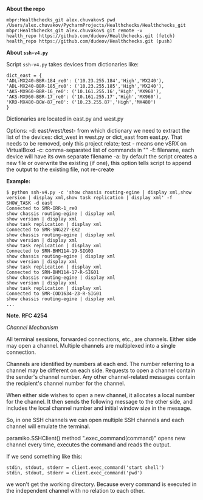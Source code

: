 **About the repo**
```
mbpr:Healthchecks_git alex.chuvakov$ pwd
/Users/alex.chuvakov/PycharmProjects/Healthchecks/Healthchecks_git
mbpr:Healthchecks_git alex.chuvakov$ git remote -v
health_repo	https://github.com/dudeov/Healthchecks.git (fetch)
health_repo	https://github.com/dudeov/Healthchecks.git (push)
```

**About ```ssh-v4.py```**

Script ```ssh-v4.py``` takes devices from dictionaries like:
```
dict_east = {
'ADL-MX240-BBR-184_re0': ('10.23.255.184','High','MX240'),
'ADL-MX240-BBR-185_re0': ('10.23.255.185','High','MX240'),
'AKS-MX960-BBR-16_re0': ('10.161.255.16','High','MX960'),
'AKS-MX960-BBR-17_re0': ('10.161.255.17','High','MX960'),
'KRD-MX480-BGW-87_re0': ('10.23.255.87','High','MX480')
}
```
Dictionaries are located in east.py and west.py

Options:
-d: east/west/test- from which dictionary we need to extract the list of the devices: dict_west in west.py or dict_east from east.py. That needs to be removed, only this project relate; test - means one vSRX on VirtualBoxd
-c: comma-separated list of commands in ""
-f: filename, each device will have its own separate filename
-a: by default the script creates a new file or overwrite the existing (if one), this option tells script to append the output to the existing file, not re-create
 

**Example:**
```
$ python ssh-v4.py -c 'show chassis routing-egine | display xml,show version | display xml,show task replication | display xml' -f SHOW_TASK -d east
Connected to SMR-IRR-1_re0
show chassis routing-egine | display xml
show version | display xml
show task replication | display xml
Connected to SMR-SNG227-EX2
show chassis routing-egine | display xml
show version | display xml
show task replication | display xml
Connected to SRN-BHM114-19-SIG03
show chassis routing-egine | display xml
show version | display xml
show task replication | display xml
Connected to SRN-BHM114-17-R-SIG01
show chassis routing-egine | display xml
show version | display xml
show task replication | display xml
Connected to SMR-COD1634-23-R-SIG01
show chassis routing-egine | display xml
...
```

**Note. RFC 4254**

*Channel Mechanism*

All terminal sessions, forwarded connections, etc., are channels.
Either side may open a channel.  Multiple channels are multiplexed into a single connection.

Channels are identified by numbers at each end.  The number referring to a channel may be different on each side.  Requests to open a channel contain the sender's channel number.  Any other channel-related messages contain the recipient's channel number for the channel.

 When either side wishes to open a new channel, it allocates a local number for the channel.  It then sends the following message to the other side, and includes the local channel number and initial window size in the message.

 So, in one SSH channels we can open multiple SSH channels and each channel will emulate the terminal.

 paramiko.SSHClient() method ".exec_command(command)" opens new channel every time, executes the command and reads the output.

 If we send something like this:
 ```
 stdin, stdout, stderr = client.exec_command('start shell')
 stdin, stdout, stderr = client.exec_command('pwd')
 ```
 we won't get the working directory. Because every command is executed in the independent channel with no relation to each other.
